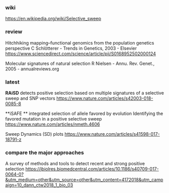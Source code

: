 ### wiki
https://en.wikipedia.org/wiki/Selective_sweep

### review
Hitchhiking mapping–functional genomics from the population genetics perspective
C Schlötterer - Trends in Genetics, 2003 - Elsevier
https://www.sciencedirect.com/science/article/pii/S0168952502000124

 
Molecular signatures of natural selection
R Nielsen - Annu. Rev. Genet., 2005 - annualreviews.org

### latest
**RAiSD** detects positive selection based on multiple signatures of a selective sweep and SNP vectors
https://www.nature.com/articles/s42003-018-0085-8


**iSAFE ** integrated selection of allele favored by evolution
Identifying the favored mutation in a positive selective sweep
https://www.nature.com/articles/nmeth.4606

Sweep Dynamics (SD) plots
https://www.nature.com/articles/s41598-017-18791-z

### compare the major approaches
A survey of methods and tools to detect recent and strong positive selection
https://jbiolres.biomedcentral.com/articles/10.1186/s40709-017-0064-0?&utm_medium=other&utm_source=other&utm_content=4172018&utm_campaign=10_dann_ctw2018_1_bio_03
